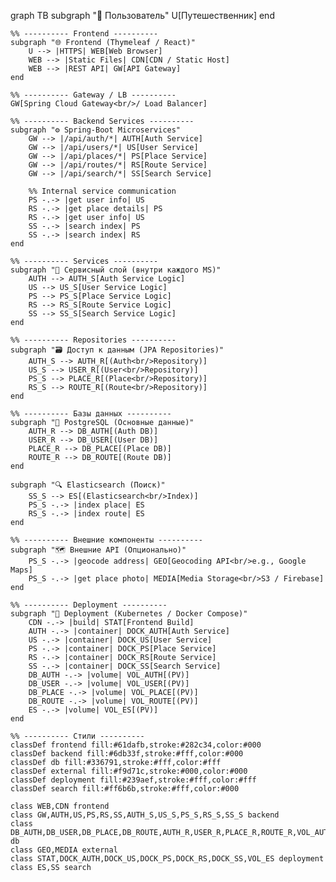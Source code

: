 graph TB
    subgraph "👤 Пользователь"
        U[Путешественник]
    end

    %% ---------- Frontend ----------
    subgraph "🌐 Frontend (Thymeleaf / React)"
        U --> |HTTPS| WEB[Web Browser]
        WEB --> |Static Files| CDN[CDN / Static Host]
        WEB --> |REST API| GW[API Gateway]
    end

    %% ---------- Gateway / LB ----------
    GW[Spring Cloud Gateway<br/>/ Load Balancer]

    %% ---------- Backend Services ----------
    subgraph "⚙️ Spring-Boot Microservices"
        GW --> |/api/auth/*| AUTH[Auth Service]
        GW --> |/api/users/*| US[User Service]
        GW --> |/api/places/*| PS[Place Service]
        GW --> |/api/routes/*| RS[Route Service]
        GW --> |/api/search/*| SS[Search Service]
        
        %% Internal service communication
        PS -.-> |get user info| US
        RS -.-> |get place details| PS
        RS -.-> |get user info| US
        SS -.-> |search index| PS
        SS -.-> |search index| RS
    end

    %% ---------- Services ----------
    subgraph "🔧 Сервисный слой (внутри каждого MS)"
        AUTH --> AUTH_S[Auth Service Logic]
        US --> US_S[User Service Logic]
        PS --> PS_S[Place Service Logic]
        RS --> RS_S[Route Service Logic]
        SS --> SS_S[Search Service Logic]
    end

    %% ---------- Repositories ----------
    subgraph "🗃️ Доступ к данным (JPA Repositories)"
        AUTH_S --> AUTH_R[(Auth<br/>Repository)]
        US_S --> USER_R[(User<br/>Repository)]
        PS_S --> PLACE_R[(Place<br/>Repository)]
        RS_S --> ROUTE_R[(Route<br/>Repository)]
    end

    %% ---------- Базы данных ----------
    subgraph "🐘 PostgreSQL (Основные данные)"
        AUTH_R --> DB_AUTH[(Auth DB)]
        USER_R --> DB_USER[(User DB)]
        PLACE_R --> DB_PLACE[(Place DB)]
        ROUTE_R --> DB_ROUTE[(Route DB)]
    end

    subgraph "🔍 Elasticsearch (Поиск)"
        SS_S --> ES[(Elasticsearch<br/>Index)]
        PS_S -.-> |index place| ES
        RS_S -.-> |index route| ES
    end

    %% ---------- Внешние компоненты ----------
    subgraph "🗺️ Внешние API (Опционально)"
        PS_S -.-> |geocode address| GEO[Geocoding API<br/>e.g., Google Maps]
        PS_S -.-> |get place photo| MEDIA[Media Storage<br/>S3 / Firebase]
    end

    %% ---------- Deployment ----------
    subgraph "🐳 Deployment (Kubernetes / Docker Compose)"
        CDN -.-> |build| STAT[Frontend Build]
        AUTH -.-> |container| DOCK_AUTH[Auth Service]
        US -.-> |container| DOCK_US[User Service]
        PS -.-> |container| DOCK_PS[Place Service]
        RS -.-> |container| DOCK_RS[Route Service]
        SS -.-> |container| DOCK_SS[Search Service]
        DB_AUTH -.-> |volume| VOL_AUTH[(PV)]
        DB_USER -.-> |volume| VOL_USER[(PV)]
        DB_PLACE -.-> |volume| VOL_PLACE[(PV)]
        DB_ROUTE -.-> |volume| VOL_ROUTE[(PV)]
        ES -.-> |volume| VOL_ES[(PV)]
    end

    %% ---------- Стили ----------
    classDef frontend fill:#61dafb,stroke:#282c34,color:#000
    classDef backend fill:#6db33f,stroke:#fff,color:#000
    classDef db fill:#336791,stroke:#fff,color:#fff
    classDef external fill:#f9d71c,stroke:#000,color:#000
    classDef deployment fill:#239aef,stroke:#fff,color:#fff
    classDef search fill:#ff6b6b,stroke:#fff,color:#000

    class WEB,CDN frontend
    class GW,AUTH,US,PS,RS,SS,AUTH_S,US_S,PS_S,RS_S,SS_S backend
    class DB_AUTH,DB_USER,DB_PLACE,DB_ROUTE,AUTH_R,USER_R,PLACE_R,ROUTE_R,VOL_AUTH,VOL_USER,VOL_PLACE,VOL_ROUTE db
    class GEO,MEDIA external
    class STAT,DOCK_AUTH,DOCK_US,DOCK_PS,DOCK_RS,DOCK_SS,VOL_ES deployment
    class ES,SS search

